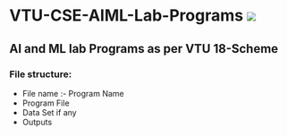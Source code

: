# VTU-CSE-AIML-Lab-Programs <a href="https://hits.seeyoufarm.com"><img src="https://hits.seeyoufarm.com/api/count/incr/badge.svg?url=https%3A%2F%2Fgithub.com%2FSANJAY-NT%2FVTU-CSE-AIML-Lab-Programs&count_bg=%2379C83D&title_bg=%23555555&icon=&icon_color=%23E7E7E7&title=Visits&edge_flat=false"/></a>

## AI and ML lab Programs as per VTU 18-Scheme 

### File structure:
- File name :- Program Name
- Program File
- Data Set if any
- Outputs
